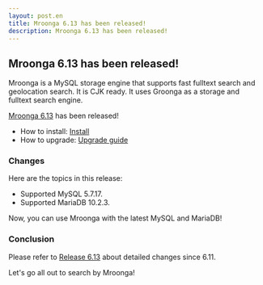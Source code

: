 ```yaml
---
layout: post.en
title: Mroonga 6.13 has been released!
description: Mroonga 6.13 has been released!
---
```


## Mroonga 6.13 has been released!

Mroonga is a MySQL storage engine that supports fast fulltext search
and geolocation search. It is CJK ready. It uses Groonga as a storage
and fulltext search engine.

[Mroonga 6.13](/docs/news.html#release-6-13) has been released!

  * How to install: [Install](/docs/install.html)
  * How to upgrade: [Upgrade guide](/docs/upgrade.html)

### Changes

Here are the topics in this release:

* Supported MySQL 5.7.17.
* Supported MariaDB 10.2.3.

Now, you can use Mroonga with the latest MySQL and MariaDB!

### Conclusion

Please refer to [Release 6.13](/docs/news.html#release-6-13) about detailed changes since 6.11.

Let's go all out to search by Mroonga!
